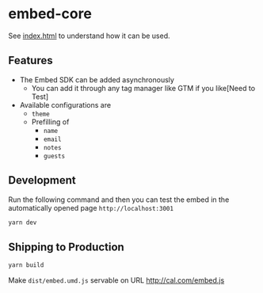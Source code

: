 # embed-core

See [index.html](index.html) to understand how it can be used.

## Features

- The  Embed SDK can be added asynchronously
  - You can add it through any tag manager like GTM if you like[Need to Test]
- Available configurations are
  - `theme`
  - Prefilling of
    - `name`
    - `email`
    - `notes`
    - `guests`


## Development

Run the following command and then you can test the embed in the automatically opened page `http://localhost:3001`

```bash
yarn dev
```


## Shipping to Production

```bash
yarn build
```

Make `dist/embed.umd.js` servable on URL http://cal.com/embed.js
